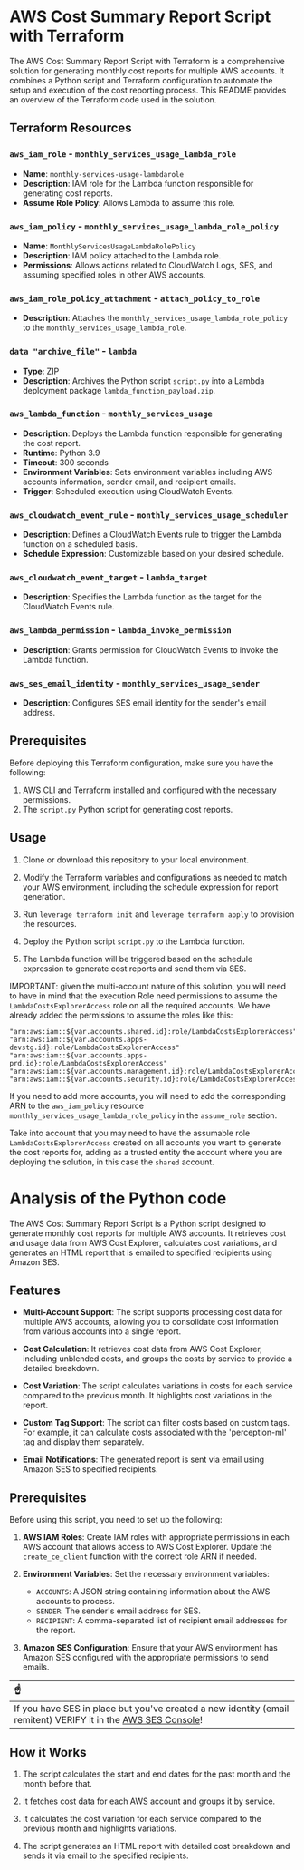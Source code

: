 # AWS Cost Summary Report Script with Terraform

The AWS Cost Summary Report Script with Terraform is a comprehensive solution for generating monthly cost reports for multiple AWS accounts. It combines a Python script and Terraform configuration to automate the setup and execution of the cost reporting process. This README provides an overview of the Terraform code used in the solution.

## Terraform Resources

### `aws_iam_role` - `monthly_services_usage_lambda_role`

- **Name**: `monthly-services-usage-lambdarole`
- **Description**: IAM role for the Lambda function responsible for generating cost reports.
- **Assume Role Policy**: Allows Lambda to assume this role.

### `aws_iam_policy` - `monthly_services_usage_lambda_role_policy`

- **Name**: `MonthlyServicesUsageLambdaRolePolicy`
- **Description**: IAM policy attached to the Lambda role.
- **Permissions**: Allows actions related to CloudWatch Logs, SES, and assuming specified roles in other AWS accounts.

### `aws_iam_role_policy_attachment` - `attach_policy_to_role`

- **Description**: Attaches the `monthly_services_usage_lambda_role_policy` to the `monthly_services_usage_lambda_role`.

### `data "archive_file"` - `lambda`

- **Type**: ZIP
- **Description**: Archives the Python script `script.py` into a Lambda deployment package `lambda_function_payload.zip`.

### `aws_lambda_function` - `monthly_services_usage`

- **Description**: Deploys the Lambda function responsible for generating the cost report.
- **Runtime**: Python 3.9
- **Timeout**: 300 seconds
- **Environment Variables**: Sets environment variables including AWS accounts information, sender email, and recipient emails.
- **Trigger**: Scheduled execution using CloudWatch Events.

### `aws_cloudwatch_event_rule` - `monthly_services_usage_scheduler`

- **Description**: Defines a CloudWatch Events rule to trigger the Lambda function on a scheduled basis.
- **Schedule Expression**: Customizable based on your desired schedule.

### `aws_cloudwatch_event_target` - `lambda_target`

- **Description**: Specifies the Lambda function as the target for the CloudWatch Events rule.

### `aws_lambda_permission` - `lambda_invoke_permission`

- **Description**: Grants permission for CloudWatch Events to invoke the Lambda function.

### `aws_ses_email_identity` - `monthly_services_usage_sender`

- **Description**: Configures SES email identity for the sender's email address.

## Prerequisites

Before deploying this Terraform configuration, make sure you have the following:

1. AWS CLI and Terraform installed and configured with the necessary permissions.
2. The `script.py` Python script for generating cost reports.

## Usage

1. Clone or download this repository to your local environment.

2. Modify the Terraform variables and configurations as needed to match your AWS environment, including the schedule expression for report generation.

3. Run `leverage terraform init` and `leverage terraform apply` to provision the resources.

4. Deploy the Python script `script.py` to the Lambda function.

5. The Lambda function will be triggered based on the schedule expression to generate cost reports and send them via SES.

IMPORTANT: given the multi-account nature of this solution, you will need to have in mind that the execution Role need permissions to assume the `LambdaCostsExplorerAccess` role on all the required accounts. We have already added the permissions to assume the roles like this:
```
"arn:aws:iam::${var.accounts.shared.id}:role/LambdaCostsExplorerAccess"
"arn:aws:iam::${var.accounts.apps-devstg.id}:role/LambdaCostsExplorerAccess"
"arn:aws:iam::${var.accounts.apps-prd.id}:role/LambdaCostsExplorerAccess"
"arn:aws:iam::${var.accounts.management.id}:role/LambdaCostsExplorerAccess"
"arn:aws:iam::${var.accounts.security.id}:role/LambdaCostsExplorerAccess"
```
If you need to add more accounts, you will need to add the corresponding ARN to the `aws_iam_policy` resource `monthly_services_usage_lambda_role_policy` in the `assume_role` section.

Take into account that you may need to have the assumable role `LambdaCostsExplorerAccess` created on all accounts you want to generate the cost reports for, adding as a trusted entity the account where you are deploying the solution, in this case the `shared` account.

# Analysis of the Python code

The AWS Cost Summary Report Script is a Python script designed to generate monthly cost reports for multiple AWS accounts. It retrieves cost and usage data from AWS Cost Explorer, calculates cost variations, and generates an HTML report that is emailed to specified recipients using Amazon SES.

## Features

- **Multi-Account Support**: The script supports processing cost data for multiple AWS accounts, allowing you to consolidate cost information from various accounts into a single report.

- **Cost Calculation**: It retrieves cost data from AWS Cost Explorer, including unblended costs, and groups the costs by service to provide a detailed breakdown.

- **Cost Variation**: The script calculates variations in costs for each service compared to the previous month. It highlights cost variations in the report.

- **Custom Tag Support**: The script can filter costs based on custom tags. For example, it can calculate costs associated with the 'perception-ml' tag and display them separately.

- **Email Notifications**: The generated report is sent via email using Amazon SES to specified recipients.

## Prerequisites

Before using this script, you need to set up the following:

1. **AWS IAM Roles**: Create IAM roles with appropriate permissions in each AWS account that allows access to AWS Cost Explorer. Update the `create_ce_client` function with the correct role ARN if needed.

2. **Environment Variables**: Set the necessary environment variables:

   - `ACCOUNTS`: A JSON string containing information about the AWS accounts to process.
   - `SENDER`: The sender's email address for SES.
   - `RECIPIENT`: A comma-separated list of recipient email addresses for the report.

3. **Amazon SES Configuration**: Ensure that your AWS environment has Amazon SES configured with the appropriate permissions to send emails.

| :point_up:    |
|:---------------|
| If you have SES in place but you've created a new identity (email remitent) VERIFY it in the [AWS SES Console](https://us-east-1.console.aws.amazon.com/ses/home?region=us-east-1#/identities)! |

## How it Works

1. The script calculates the start and end dates for the past month and the month before that.

2. It fetches cost data for each AWS account and groups it by service.

3. It calculates the cost variation for each service compared to the previous month and highlights variations.

4. The script generates an HTML report with detailed cost breakdown and sends it via email to the specified recipients.
